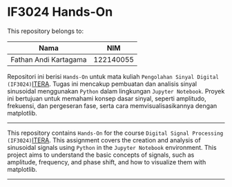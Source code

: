 
# IF3024 Hands-On

This repository belongs to:

| Nama | NIM |
|--|--|
| Fathan Andi Kartagama | 122140055 |

Repositori ini berisi `Hands-On` untuk mata kuliah `Pengolahan Sinyal Digital (IF3024)`[ITERA](https://www.itera.ac.id/). Tugas ini mencakup pembuatan dan analisis sinyal sinusoidal menggunakan `Python` dalam lingkungan `Jupyter Notebook`. Proyek ini bertujuan untuk memahami konsep dasar sinyal, seperti amplitudo, frekuensi, dan pergeseran fase, serta cara memvisualisasikannya dengan matplotlib.

---

This repository contains `Hands-On` for the course `Digital Signal Processing (IF3024)`[ITERA](https://www.itera.ac.id/). This assignment covers the creation and analysis of sinusoidal signals using `Python` in the `Jupyter Notebook` environment. This project aims to understand the basic concepts of signals, such as amplitude, frequency, and phase shift, and how to visualize them with matplotlib.

---
